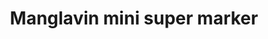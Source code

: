 ---
title: "Manglavin mini super marker"
url: /thiruvananthapuram/manglavin-mini-super-marker/
shop: supermarket
---